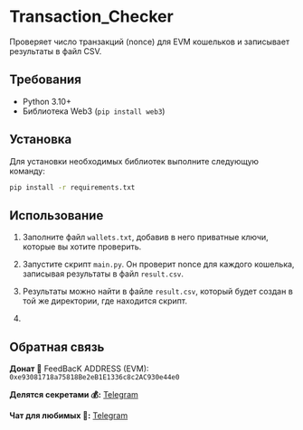 # Transaction_Checker

Проверяет число транзакций (nonce) для EVM кошельков и записывает результаты в файл CSV.

## Требования

- Python 3.10+
- Библиотека Web3 (`pip install web3`)

## Установка

Для установки необходимых библиотек выполните следующую команду:
```bash
pip install -r requirements.txt
```

## Использование

1. Заполните файл `wallets.txt`, добавив в него приватные ключи, которые вы хотите проверить.

2. Запустите скрипт `main.py`. Он проверит nonce для каждого кошелька, записывая результаты в файл `result.csv`.

3. Результаты можно найти в файле `result.csv`, который будет создан в той же директории, где находится скрипт.
4. 

## Обратная связь <a name="обратная-связь"></a>
**Донат 🍩**
FeedBacK ADDRESS (EVM): `0xe93081718a75818Be2eB1E1336c8c2AC930e44e0`

**Делятся секретами 💰:** [Telegram](https://t.me/MyKlondike)

**Чат для любимых 🗿:** [Telegram](https://t.me/Klondike_Talks)
